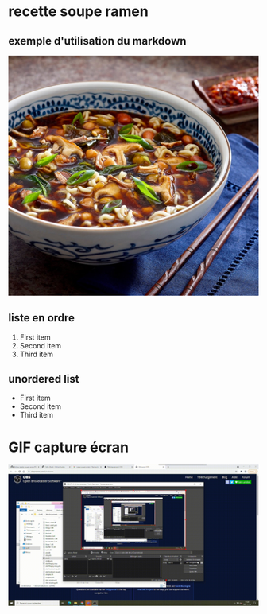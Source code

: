 # recette soupe ramen
## exemple d'utilisation du markdown
![photo de ramen](medias/soupe-ramen-aux-champignons.jpg)
## liste en ordre
1. First item
2. Second item
3. Third item
## unordered list
- First item
- Second item
- Third item
# GIF capture écran
![gif](medias/2021-11-04_11-24-25.gif)
